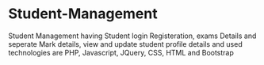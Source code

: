 # Student-Management

Student Management having Student login Registeration, exams Details and seperate Mark details, 
view and update student profile details and used technologies are PHP, Javascript, JQuery, CSS, HTML and Bootstrap 
